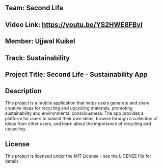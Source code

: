 ## Team: Second Life
## Video Link: https://youtu.be/YS2HWE8FBvI
## Member: Ujjwal Kuikel
## Track: Sustainability

## Project Title: Second Life - Sustainability App
## Description
This project is a mobile application that helps users generate and share creative ideas for recycling and upcycling materials, promoting sustainability and environmental consciousness. The app provides a platform for users to submit their own ideas, browse through a collection of ideas from other users, and learn about the importance of recycling and upcycling.

## License

This project is licensed under the MIT License - see the LICENSE file for details. 
